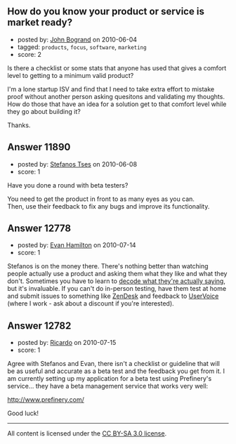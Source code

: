 ## How do you know your product or service is market ready?

- posted by: [John Bogrand](https://stackexchange.com/users/-1/3577-john-bogrand) on 2010-06-04
- tagged: `products`, `focus`, `software`, `marketing`
- score: 2

Is there a checklist or some stats that anyone has used that gives a comfort level to getting to a minimum valid product?  

I'm a lone startup ISV and find that I need to take extra effort to mistake proof without another person asking quesitons and validating my thoughts.  How do those that have an idea for a solution get to that comfort level while they go about building it?

Thanks.


## Answer 11890

- posted by: [Stefanos Tses](https://stackexchange.com/users/-1/3178-stefanos-tses) on 2010-06-08
- score: 1

Have you done a round with beta testers?

You need to get the product in front to as many eyes as you can.  
Then, use their feedback to fix any bugs and improve its functionality.


## Answer 12778

- posted by: [Evan Hamilton](https://stackexchange.com/users/-1/14896-evan-hamilton) on 2010-07-14
- score: 1

<p>Stefanos is on the money there.  There's nothing better than watching people actually use a product and asking them what they like and what they don't.  Sometimes you have to learn to <a href="http://blog.uservoice.com/2010/07/07/case-study-bad-ideas-are-just-insufficiently-explained-ideas-for-pagerduty/" rel="nofollow">decode what they're actually saying</a>, but it's invaluable.  If you can't do in-person testing, have them test at home and submit issues to something like <a href="http://www.zendesk.com" rel="nofollow">ZenDesk</a> and feedback to <a href="http://www.uservoice.com" rel="nofollow">UserVoice</a> (where I work - ask about a discount if you're interested).</p>



## Answer 12782

- posted by: [Ricardo](https://stackexchange.com/users/-1/42-ricardo) on 2010-07-15
- score: 1

Agree with Stefanos and Evan, there isn't a checklist or guideline that will be as useful and accurate as a beta test and the feedback you get from it. I am currently setting up my application for a beta test using Prefinery's service... they have a beta management service that works very well:

http://www.prefinery.com/

Good luck!



---

All content is licensed under the [CC BY-SA 3.0 license](https://creativecommons.org/licenses/by-sa/3.0/).
